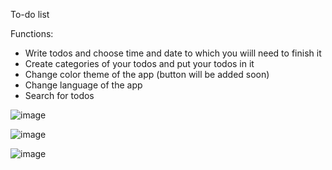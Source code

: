 To-do list

Functions:
- Write todos and choose time and date to which you wiill need to finish it
- Create categories of your todos and put your todos in it
- Change color theme of the app (button will be added soon)
- Change language of the app
- Search for todos


![image](https://github.com/Damncaf-goin-crazy/To_do_list/assets/118183028/10efac16-71af-40b4-bdcc-74b967fa7a8f)

![image](https://github.com/Damncaf-goin-crazy/To_do_list/assets/118183028/97d5e59b-9952-49cc-b572-8572e9ad9adb)

![image](https://github.com/Damncaf-goin-crazy/To_do_list/assets/118183028/65e3bb94-8b2f-4dda-b969-2d5887481533)

